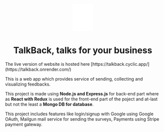 <h1 align="center">
    <img src="https://github.com/meetrajpal/TalkBack/blob/main/client/public/img/Asset%201.png"/>
</h1>
<h1 align="center">
    TalkBack, talks for your business  
</h1>
The live version of website is hosted here [https://talkback.cyclic.app/](https://talkback.onrender.com/)

This is a web app which provides service of sending, collecting and visualizing feedbacks.

This project is made using **Node.js and Express.js** for back-end part where as **React with Redux** is used for the front-end part of the poject and at-last but not the least a **Mongo DB for database**.

This project includes features like login/signup with Google using Google OAuth, Mailgun mail service for sending the surveys, Payments using Stripe payment gateway.
